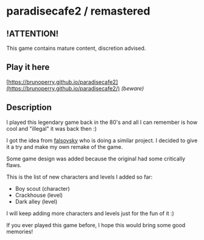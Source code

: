 # paradisecafe2 / remastered

## !ATTENTION!

This game contains mature content, discretion advised.

## Play it here

[https://brunoperry.github.io/paradisecafe2](https://brunoperry.github.io/paradisecafe2/) _(beware)_

## Description

I played this legendary game back in the 80's and all I can remember is how cool and "illegal" it was back then :)

I got the idea from [falsovsky](https://github.com/falsovsky/paradise.js) who is doing a similar project. I decided to give it a try and make my own remake of the game.

Some game design was added because the original had some critically flaws.

This is the list of new characters and levels I added so far:

- Boy scout (character)
- Crackhouse (level)
- Dark alley (level)

I will keep adding more characters and levels just for the fun of it :)

If you ever played this game before, I hope this would bring some good memories!
